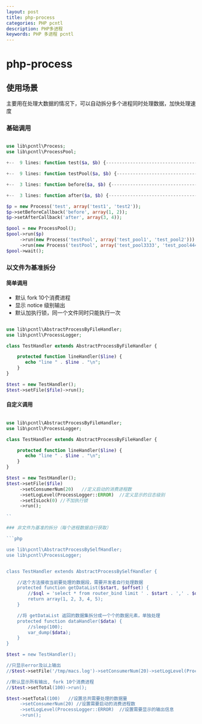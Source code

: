 ```yaml
---
layout: post
title: php-process
categories: PHP pcntl
description: PHP多进程
keywords: PHP 多进程 pcntl
---
```



# php-process

## 使用场景

主要用在处理大数据的情况下，可以自动拆分多个进程同时处理数据，加快处理速度 

### 基础调用

```php

use lib\pcntl\Process;
use lib\pcntl\ProcessPool;

+--  9 lines: function test($a, $b) {----------------------------------------------------------------------------------------------------------------------------------------------------------------------------------------------------

+--  9 lines: function testPool($a, $b) {------------------------------------------------------------------------------------------------------------------------------------------------------------------------------------------------

+--  3 lines: function before($a, $b) {--------------------------------------------------------------------------------------------------------------------------------------------------------------------------------------------------

+--  3 lines: function after($a, $b) {---------------------------------------------------------------------------------------------------------------------------------------------------------------------------------------------------

$p = new Process('test', array('test1', 'test2'));
$p->setBeforeCallback('before', array(1, 2));
$p->setAfterCallback('after', array(3, 4));

$pool = new ProcessPool();
$pool->run($p)
     ->run(new Process('testPool', array('test_pool1', 'test_pool2')))
     ->run(new Process('testPool', array('test_pool3333', 'test_pool44444')));
$pool->wait();

```

### 以文件为基准拆分

#### 简单调用

* 默认 fork 10个消费进程
* 显示 notice 级别输出
* 默认加执行锁，同一个文件同时只能执行一次


```php

use lib\pcntl\AbstractProcessByFileHandler;
use lib\pcntl\ProcessLogger;

class TestHandler extends AbstractProcessByFileHandler {

    protected function lineHandler($line) {
       echo "line " . $line . "\n";
    }
}

$test = new TestHandler();
$test->setFile($file)->run();

```

#### 自定义调用

```php

use lib\pcntl\AbstractProcessByFileHandler;
use lib\pcntl\ProcessLogger;

class TestHandler extends AbstractProcessByFileHandler {

    protected function lineHandler($line) {
       echo "line " . $line . "\n";
    }
}

$test = new TestHandler();
$test->setFile($file)
     ->setConsumerNum(20)   //定义启动的消费进程数
     ->setLogLevel(ProcessLogger::ERROR)  //定义显示的日志级别
     ->setIsLock(0) //不加执行锁
     ->run();

``

### 非文件为基准的拆分（每个进程数据自行获取）

```php

use lib\pcntl\AbstractProcessBySelfHandler;
use lib\pcntl\ProcessLogger;


class TestHandler extends AbstractProcessBySelfHandler {

    //这个方法接收当前要处理的数据段，需要开发者自行处理数据
    protected function getDataList($start, $offset) {
        //$sql = 'select * from router_bind limit ' . $start . ',' . $offset;
        return array(1, 2, 3, 4, 5);
    }

    //将 getDataList 返回的数据集拆分成一个个的数据元素，单独处理
    protected function dataHandler($data) {
        //sleep(100);
        var_dump($data);
    }
}

$test = new TestHandler();

//只显示error及以上输出
//$test->setFile('/tmp/macs.log')->setConsumerNum(20)->setLogLevel(ProcessLogger::ERROR)->run();

//默认显示所有输出, fork 10个消费进程
//$test->setTotal(100)->run();

$test->setTotal(100)   //设置总共需要处理的数据量
     ->setConsumerNum(20) //设置需要启动的消费进程数
     ->setLogLevel(ProcessLogger::ERROR)  //设置需要显示的输出信息
     ->run();

```
